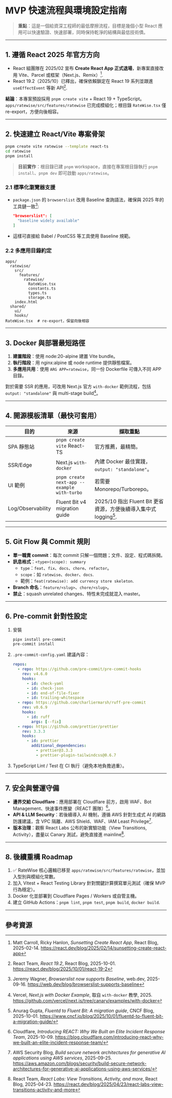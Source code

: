 # MVP 快速流程與環境設定指南

> **重點**：這是一個給資深工程師的最低摩擦流程，目標是幾個小型 React 應用可以快速驗證、快速部署，同時保持乾淨的結構與最低技術債。

---

## 1. 遵循 React 2025 年官方方向

- React 組團隊在 2025/02 宣布 **Create React App 正式退場**，新專案直接改用 Vite、Parcel 或框架（Next.js、Remix）[^react-cra].
- React 19.2（2025/10）已釋出，確保依賴鎖定在 React 19 系列並跟進 `useEffectEvent` 等新 API[^react-192].

**結論**：本專案預設採用 `pnpm create vite` + React 19 + TypeScript。`apps/ratewise/src/features/ratewise` 已完成模組化；根目錄 `RateWise.tsx` 僅 re-export，方便向後相容。

---

## 2. 快速建立 React/Vite 專案骨架

```bash
pnpm create vite ratewise --template react-ts
cd ratewise
pnpm install
```

> **目前實作**：根目錄已建 `pnpm` workspace，直接在專案根目錄執行 `pnpm install`、`pnpm dev` 即可啟動 `apps/ratewise`。

### 2.1 標準化瀏覽器支援

- `package.json` 的 `browserslist` 改用 Baseline 查詢語法，確保與 2025 年的工具鏈一致[^baseline]:
  ```json
  "browserslist": [
    "baseline widely available"
  ]
  ```
- 這樣可直接給 Babel / PostCSS 等工具使用 Baseline 規範。

### 2.2 多應用目錄約定

```
apps/
  ratewise/
    src/
      features/
        ratewise/
          RateWise.tsx
          constants.ts
          types.ts
          storage.ts
    index.html
  shared/
    ui/
    hooks/
RateWise.tsx  # re-export，保留向後相容
```

---

## 3. Docker 與部署最短路徑

1. **建置階段**：使用 node:20-alpine 建置 Vite bundle。
2. **執行階段**：用 nginx:alpine 或 node runtime 提供靜態檔案。
3. **多應用共用**：使用 `ARG APP=ratewise`，同一份 Dockerfile 可傳入不同 APP 目錄。

對於需要 SSR 的應用，可改用 Next.js 官方 `with-docker` 範例流程，包括 `output: "standalone"` 與 multi-stage build[^next-docker]。

---

## 4. 開源模板清單（最快可套用）

| 目的              | 來源                                        | 擷取重點                                                                       |
| ----------------- | ------------------------------------------- | ------------------------------------------------------------------------------ |
| SPA 靜態站        | `pnpm create vite` React-TS                 | 官方推薦，最精簡。                                                             |
| SSR/Edge          | Next.js `with-docker`                       | 內建 Docker 最佳實踐，`output: "standalone"`。                                 |
| UI 範例           | `pnpm create next-app --example with-turbo` | 若需要 Monorepo/Turborepo。                                                    |
| Log/Observability | Fluent Bit v4 migration guide               | 2025/10 指出 Fluent Bit 更省資源，方便後續導入集中式 logging[^cncf-fluentbit]. |

---

## 5. Git Flow 與 Commit 規則

- **單一職責 commit**：每次 commit 只解一個問題；文件、設定、程式碼拆開。
- **訊息格式**：`<type>(scope): summary`
  - `type`：`feat`、`fix`、`docs`、`chore`、`refactor`。
  - `scope`：如 `ratewise`、`docker`、`docs`.
  - 範例：`feat(ratewise): add currency store skeleton`.
- **Branch 命名**：`feature/<slug>`、`chore/<slug>`。
- **禁止**：squash unrelated changes、特性未完成就混入 master。

---

## 6. Pre-commit 針對性設定

1. 安裝
   ```bash
   pipx install pre-commit
   pre-commit install
   ```
2. `.pre-commit-config.yaml` 建議內容：
   ```yaml
   repos:
     - repo: https://github.com/pre-commit/pre-commit-hooks
       rev: v4.6.0
       hooks:
         - id: check-yaml
         - id: check-json
         - id: end-of-file-fixer
         - id: trailing-whitespace
     - repo: https://github.com/charliermarsh/ruff-pre-commit
       rev: v0.6.9
       hooks:
         - id: ruff
           args: [--fix]
     - repo: https://github.com/prettier/prettier
       rev: 3.3.3
       hooks:
         - id: prettier
           additional_dependencies:
             - prettier@3.3.3
             - prettier-plugin-tailwindcss@0.6.7
   ```
3. TypeScript Lint / Test 在 CI 執行（避免本地負擔過重）。

---

## 7. 安全與營運守備

- **邊界交給 Cloudflare**：應用部署在 Cloudflare 前方，啟用 WAF、Bot Management、快速事件應變（REACT 團隊）[^cloudflare-react]。
- **API & LLM Security**：若後續導入 AI 機制，遵循 AWS 針對生成式 AI 的網路防護建議，含 VPC 隔離、AWS Shield、WAF、IAM Least Privilege[^aws-genai].
- **版本治理**：觀察 React Labs 公布的新實驗功能（View Transitions, Activity），盡量以 Canary 測試，避免直接進 mainline[^react-labs].

---

## 8. 後續重構 Roadmap

1. ✅ RateWise 核心邏輯已移至 `apps/ratewise/src/features/ratewise`，並加入型別與模組化常數。
2. 加入 Vitest + React Testing Library 針對關鍵計算撰寫單元測試（確保 MVP 行為穩定）。
3. Docker 化並部署到 Cloudflare Pages / Workers 或自管主機。
4. 建立 GitHub Actions：`pnpm lint`, `pnpm test`, `pnpm build`, `docker build`.

---

## 參考資源

[^react-cra]: Matt Carroll, Ricky Hanlon, _Sunsetting Create React App_, React Blog, 2025-02-14. <https://react.dev/blog/2025/02/14/sunsetting-create-react-app>

[^react-192]: React Team, _React 19.2_, React Blog, 2025-10-01. <https://react.dev/blog/2025/10/01/react-19-2>

[^baseline]: Jeremy Wagner, _Browserslist now supports Baseline_, web.dev, 2025-09-16. <https://web.dev/blog/browserslist-supports-baseline>

[^next-docker]: Vercel, _Next.js with Docker Example_, 取自 `with-docker` 教學, 2025. <https://github.com/vercel/next.js/tree/canary/examples/with-docker>

[^cloudflare-react]: Cloudflare, _Introducing REACT: Why We Built an Elite Incident Response Team_, 2025-10-09. <https://blog.cloudflare.com/introducing-react-why-we-built-an-elite-incident-response-team/>

[^aws-genai]: AWS Security Blog, _Build secure network architectures for generative AI applications using AWS services_, 2025-09-25. <https://aws.amazon.com/blogs/security/build-secure-network-architectures-for-generative-ai-applications-using-aws-services/>

[^react-labs]: React Team, _React Labs: View Transitions, Activity, and more_, React Blog, 2025-04-23. <https://react.dev/blog/2025/04/23/react-labs-view-transitions-activity-and-more>

[^cncf-fluentbit]: Anurag Gupta, _Fluentd to Fluent Bit: A migration guide_, CNCF Blog, 2025-10-01. <https://www.cncf.io/blog/2025/10/01/fluentd-to-fluent-bit-a-migration-guide/>
